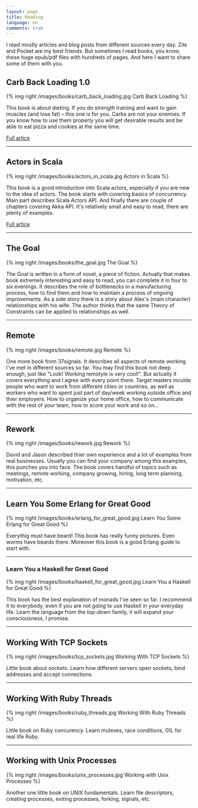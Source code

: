 ```yaml
---
layout: page
title: Reading
language: en
comments: true
---
```


I read mostly articles and blog posts from different sources every day. Zite and Pocket are my best friends. But sometimes I read books, you know, these huge epub/pdf files with hundreds of pages. And here I want to share some of them with you.

## Carb Back Loading 1.0

{% img right /images/books/carb_back_loading.jpg Carb Back Loading %}

This book is about dieting. If you do strength training and want to gain muscles (and lose fat) – this one is for you. Carbs are not your enemies. If you know how to use them properly you will get desirable results and be able to eat pizza and cookies at the same time.

[Full artice](/2014/04/09/carb-back-loading)

---

## Actors in Scala

{% img right /images/books/actors_in_scala.jpg Actors in Scala %}

This book is a good introduction into Scala actors, especially if you are new to the idea of actors. The book starts with covering basics of concurrency. Main part describes Scala Actors API. And finally there are couple of chapters covering Akka API. It's relatively small and easy to read, there are plenty of examples.

[Full artice](/2014/02/21/actors-in-scala)

---

## The Goal

{% img right /images/books/the_goal.jpg The Goal %}

The Goal is written in a form of novel, a piece of fiction. Actually that makes book extremely interesting and easy to read, you can complete it in four to six evenings. It describes the role of bottlenecks in a manufacturing process, how to find them and how to maintain a process of ongoing improvements. As a side story there is a story about Alex's (main character) relationships with his wife. The author thinks that the same Theory of Constraints can be applied to relationships as well.

---

## Remote

{% img right /images/books/remote.jpg Remote %}

One more book from 37signals. It describes all aspects of remote working I've met in different sources so far. You may find this book not deep enough, just like "Look! Working remotyle is very cool!". But actually it covers everything and I agree with every point there. Target readers inculde people who want to work from different cities or countries, as well as workers who want to spent just part of day/week working outside office and thier employers. How to organize your home office, how to communicate with the rest of your team, how to score your work and so on...

---

## Rework

{% img right /images/books/rework.jpg Rework %}

David and Jason described thier own experience and a lot of examples from real businesses. Usually you can find your company among this examples, this punches you into face. The book covers handful of topics such as meetings, remote working, company growing, hiring, long term planning, motivation, etc. 

---

## Learn You Some Erlang for Great Good

{% img right /images/books/erlang_for_great_good.jpg Learn You Some Erlang for Great Good %}

Everythig must have beard! This book has really funny pictures. Even worms have beards there. Moreover this book is a good Erlang guide to start with.

---

### Learn You a Haskell for Great Good

{% img right /images/books/haskell_for_great_good.jpg Learn You a Haskell for Great Good %}

This book has the best explanation of monads I've seen so far. I recommend it to everybody, even if you are not going to use Haskell in your everyday life. Learn the language from the _top-down_ family, it will expand your consciousness, I promise.

---

## Working With TCP Sockets

{% img right /images/books/tcp_sockets.jpg Working With TCP Sockets %}

Little book about sockets. Learn how different servers open sockets, bind addresses and accept connections.

---

## Working With Ruby Threads

{% img right /images/books/ruby_threads.jpg Working With Ruby Threads %}

Little book on Ruby concurency. Learn mutexes, race conditions, GIL for real life Ruby.

---

## Working with Unix Processes

{% img right /images/books/unix_processes.jpg Working with Unix Processes %}

Another one little book on UNIX fundamentals. Learn file descriptors, creating processes, exiting processes, forking, signals, etc.
